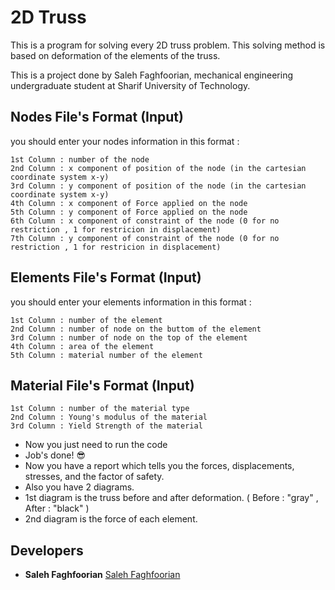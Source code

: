 # 2D Truss
This is a program for solving every 2D truss problem. This solving method is based on deformation of the elements of the truss.

This is a project done by Saleh Faghfoorian, mechanical engineering undergraduate student at Sharif University of Technology.

## Nodes File's Format (Input)
you should enter your nodes information in this format :
```
1st Column : number of the node
2nd Column : x component of position of the node (in the cartesian coordinate system x-y)
3rd Column : y component of position of the node (in the cartesian coordinate system x-y)
4th Column : x component of Force applied on the node
5th Column : y component of Force applied on the node
6th Column : x component of constraint of the node (0 for no restriction , 1 for restricion in displacement)
7th Column : y component of constraint of the node (0 for no restriction , 1 for restricion in displacement)
```
## Elements File's Format (Input)
you should enter your elements information in this format :
```
1st Column : number of the element
2nd Column : number of node on the buttom of the element
3rd Column : number of node on the top of the element
4th Column : area of the element
5th Column : material number of the element
```

## Material File's Format (Input)
```
1st Column : number of the material type
2nd Column : Young's modulus of the material
3rd Column : Yield Strength of the material
```
* Now you just need to run the code
* Job's done! :sunglasses:
* Now you have a report which tells you the forces, displacements, stresses, and the factor of safety.
* Also you have 2 diagrams.
* 1st diagram is the truss before and after deformation. ( Before : "gray" , After : "black" )
* 2nd diagram is the force of each element.

## Developers
* **Saleh Faghfoorian** [Saleh Faghfoorian](https://github.com/saleh-faghfoorian)
